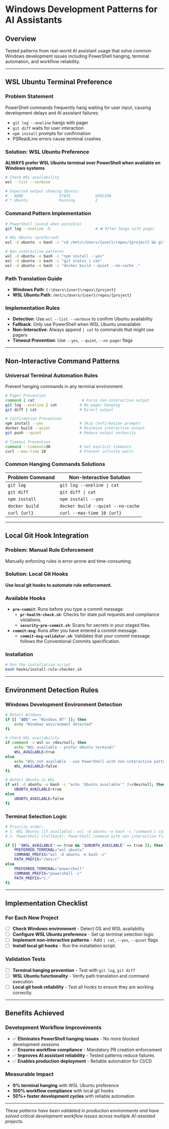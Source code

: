 # Windows Development Patterns for AI Assistants

## Overview
Tested patterns from real-world AI assistant usage that solve common Windows development issues including PowerShell hanging, terminal automation, and workflow reliability.

---

## WSL Ubuntu Terminal Preference

### Problem Statement
PowerShell commands frequently hang waiting for user input, causing development delays and AI assistant failures:
- `git log --oneline` hangs with pager
- `git diff` waits for user interaction  
- `npm install` prompts for confirmation
- PSReadLine errors cause terminal crashes

### Solution: WSL Ubuntu Preference
**ALWAYS prefer WSL Ubuntu terminal over PowerShell when available on Windows systems**

```bash
# Check WSL availability
wsl --list --verbose

# Expected output showing Ubuntu:
#   NAME                STATE           VERSION
# * Ubuntu              Running         2
```

### Command Pattern Implementation
```bash
# PowerShell (avoid when possible)
git log --oneline -5                    # ❌ Often hangs with pager

# WSL Ubuntu (preferred)  
wsl -d ubuntu -e bash -c "cd /mnt/c/Users/{user}/repos/{project} && git log --oneline -5 | cat"  # ✅ Works reliably

# Non-interactive patterns
wsl -d ubuntu -e bash -c "npm install --yes"
wsl -d ubuntu -e bash -c "git status | cat"
wsl -d ubuntu -e bash -c "docker build --quiet --no-cache ."
```

### Path Translation Guide
- **Windows Path**: `C:\Users\{user}\repos\{project}`
- **WSL Ubuntu Path**: `/mnt/c/Users/{user}/repos/{project}`

### Implementation Rules
- **Detection**: Use `wsl --list --verbose` to confirm Ubuntu availability
- **Fallback**: Only use PowerShell when WSL Ubuntu unavailable
- **Non-Interactive**: Always append `| cat` to commands that might use pagers
- **Timeout Prevention**: Use `--yes`, `--quiet`, `--no-pager` flags

---

## Non-Interactive Command Patterns

### Universal Terminal Automation Rules
Prevent hanging commands in any terminal environment:

```bash
# Pager Prevention
command | cat                     # Force non-interactive output
git log --oneline | cat          # No pager hanging
git diff | cat                   # Direct output

# Confirmation Prevention  
npm install --yes                # Skip confirmation prompts
docker build --quiet             # Minimize interactive output
git push --quiet                 # Reduce output verbosity

# Timeout Prevention
command --timeout=30             # Set explicit timeouts
curl --max-time 10               # Prevent infinite waits
```

### Common Hanging Commands Solutions
| Problem Command | Non-Interactive Solution |
|----------------|-------------------------|
| `git log` | `git log --oneline \| cat` |
| `git diff` | `git diff \| cat` |
| `npm install` | `npm install --yes` |
| `docker build` | `docker build --quiet --no-cache` |
| `curl {url}` | `curl --max-time 10 {url}` |

---

## Local Git Hook Integration

### Problem: Manual Rule Enforcement
Manually enforcing rules is error-prone and time-consuming.

### Solution: Local Git Hooks
**Use local git hooks to automate rule enforcement.**

### Available Hooks
- **`pre-commit`**: Runs before you type a commit message.
  - **`pr-health-check.sh`**: Checks for stale pull requests and compliance violations.
  - **`security-pre-commit.sh`**: Scans for secrets in your staged files.
- **`commit-msg`**: Runs after you have entered a commit message.
  - **`commit-msg-validator.sh`**: Validates that your commit message follows the Conventional Commits specification.

### Installation
```bash
# Run the installation script
bash hooks/install-rule-checker.sh
```

---

## Environment Detection Rules

### Windows Development Environment Detection
```bash
# Detect Windows
if [[ "$OS" == "Windows_NT" ]]; then
    echo "Windows environment detected"
fi

# Check WSL availability
if command -v wsl &> /dev/null; then
    echo "WSL available - prefer Ubuntu terminal"
    WSL_AVAILABLE=true
else
    echo "WSL not available - use PowerShell with non-interactive patterns"
    WSL_AVAILABLE=false
fi

# Detect Ubuntu in WSL
if wsl -d ubuntu -e bash -c "echo 'Ubuntu available'" 2>/dev/null; then
    UBUNTU_AVAILABLE=true
else
    UBUNTU_AVAILABLE=false
fi
```

### Terminal Selection Logic
```bash
# Priority order:
# 1. WSL Ubuntu (if available): wsl -d ubuntu -e bash -c "command | cat"
# 2. PowerShell (fallback): PowerShell command with non-interactive flags

if [[ "$WSL_AVAILABLE" == true && "$UBUNTU_AVAILABLE" == true ]]; then
    PREFERRED_TERMINAL="wsl ubuntu"
    COMMAND_PREFIX="wsl -d ubuntu -e bash -c"
    PATH_PREFIX="/mnt/c"
else
    PREFERRED_TERMINAL="powershell"
    COMMAND_PREFIX="powershell -c"
    PATH_PREFIX="C:"
fi
```

---

## Implementation Checklist

### For Each New Project
- [ ] **Check Windows environment** - Detect OS and WSL availability
- [ ] **Configure WSL Ubuntu preference** - Set up terminal selection logic
- [ ] **Implement non-interactive patterns** - Add `| cat`, `--yes`, `--quiet` flags
- [ ] **Install local git hooks** - Run the installation script.

### Validation Tests
- [ ] **Terminal hanging prevention** - Test with `git log`, `git diff`
- [ ] **WSL Ubuntu functionality** - Verify path translation and command execution
- [ ] **Local git hook reliability** - Test all hooks to ensure they are working correctly.

---

## Benefits Achieved

### Development Workflow Improvements
- ✅ **Eliminates PowerShell hanging issues** - No more blocked development sessions
- ✅ **Ensures workflow compliance** - Mandatory PR creation enforcement
- ✅ **Improves AI assistant reliability** - Tested patterns reduce failures
- ✅ **Enables production deployment** - Reliable automation for CI/CD

### Measurable Impact
- **0% terminal hanging** with WSL Ubuntu preference
- **100% workflow compliance** with local git hooks
- **50%+ faster development cycles** with reliable automation

---

*These patterns have been validated in production environments and have solved critical development workflow issues across multiple AI-assisted projects.*